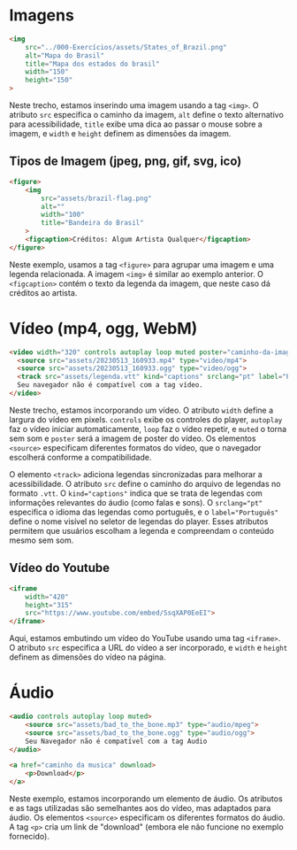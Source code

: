 # Imagens

```html
<img 
	src="../000-Exercícios/assets/States_of_Brazil.png" 
	alt="Mapa do Brasil" 
	title="Mapa dos estados do brasil" 
	width="150" 
	height="150"
>
```

Neste trecho, estamos inserindo uma imagem usando a tag `<img>`. O atributo `src` especifica o caminho da imagem, `alt` define o texto alternativo para acessibilidade, `title` exibe uma dica ao passar o mouse sobre a imagem, e `width` e `height` definem as dimensões da imagem.

## Tipos de Imagem (jpeg, png, gif, svg, ico)

```html
<figure>
    <img 
	    src="assets/brazil-flag.png" 
	    alt="" 
	    width="100" 
	    title="Bandeira do Brasil"
	>
    <figcaption>Créditos: Algum Artista Qualquer</figcaption>
</figure>
```

Neste exemplo, usamos a tag `<figure>` para agrupar uma imagem e uma legenda relacionada. A imagem `<img>` é similar ao exemplo anterior. O `<figcaption>` contém o texto da legenda da imagem, que neste caso dá créditos ao artista.

# Vídeo (mp4, ogg, WebM)

```html
<video width="320" controls autoplay loop muted poster="caminho-da-imagem">
  <source src="assets/20230513_160933.mp4" type="video/mp4">
  <source src="assets/20230513_160933.ogg" type="video/ogg">
  <track src="assets/legenda.vtt" kind="captions" srclang="pt" label="Português">
  Seu navegador não é compatível com a tag vídeo.
</video>

```

Neste trecho, estamos incorporando um vídeo. O atributo `width` define a largura do vídeo em pixels. `controls` exibe os controles do player, `autoplay` faz o vídeo iniciar automaticamente, `loop` faz o vídeo repetir, e `muted` o torna sem som e `poster` será a imagem de poster do vídeo. Os elementos `<source>` especificam diferentes formatos do vídeo, que o navegador escolherá conforme a compatibilidade.

O elemento `<track>` adiciona legendas sincronizadas para melhorar a acessibilidade. O atributo `src` define o caminho do arquivo de legendas no formato `.vtt`. O `kind="captions"` indica que se trata de legendas com informações relevantes do áudio (como falas e sons). O `srclang="pt"` especifica o idioma das legendas como português, e o `label="Português"` define o nome visível no seletor de legendas do player. Esses atributos permitem que usuários escolham a legenda e compreendam o conteúdo mesmo sem som.

## Vídeo do Youtube

```html
<iframe 
	width="420" 
	height="315" 
	src="https://www.youtube.com/embed/SsqXAP0EeEI">
</iframe>
```

Aqui, estamos embutindo um vídeo do YouTube usando uma tag `<iframe>`. O atributo `src` especifica a URL do vídeo a ser incorporado, e `width` e `height` definem as dimensões do vídeo na página.

# Áudio

```html
<audio controls autoplay loop muted>
    <source src="assets/bad_to_the_bone.mp3" type="audio/mpeg">
    <source src="assets/bad_to_the_bone.ogg" type="audio/ogg">
    Seu Navegador não é compatível com a tag Audio
</audio>

<a href="caminho da musica" download>
	<p>Download</p>
</a>
```

Neste exemplo, estamos incorporando um elemento de áudio. Os atributos e as tags utilizadas são semelhantes aos do vídeo, mas adaptados para áudio. Os elementos `<source>` especificam os diferentes formatos do áudio. A tag `<p>` cria um link de "download" (embora ele não funcione no exemplo fornecido).
